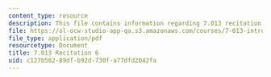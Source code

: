 ```yaml
---
content_type: resource
description: This file contains information regarding 7.013 recitation 6.
file: https://ol-ocw-studio-app-qa.s3.amazonaws.com/courses/7-013-introductory-biology-spring-2013/c127b58289dfb92d730fa77dfd2042fa_MIT7_013S12_Recitation_6.pdf
file_type: application/pdf
resourcetype: Document
title: 7.013 Recitation 6
uid: c127b582-89df-b92d-730f-a77dfd2042fa
---
```

